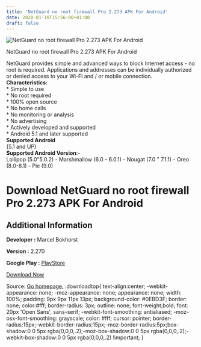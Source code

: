 ```yaml
---
title: 'NetGuard no root firewall Pro 2.273 APK For Android'
date: 2020-01-10T15:56:00+01:00
draft: false
---
```


![NetGuard no root firewall Pro 2.273 APK For Android](https://i2.wp.com/apkhome.net/wp-content/uploads/2020/01/NetGuard-no-root-firewall-Pro-2.273.png "NetGuard no root firewall Pro 2.273 APK For Android")

  

NetGuard no root firewall Pro 2.273 APK For Android

NetGuard provides simple and advanced ways to block Internet access - no root is required. Applications and addresses can be individually authorized or denied access to your Wi-Fi and / or mobile connection.  
**Characteristics:**  
\* Simple to use  
\* No root required  
\* 100% open source  
\* No home calls  
\* No monitoring or analysis  
\* No advertising  
\* Actively developed and supported  
\* Android 5.1 and later supported  
**Supported Android**  
{5.1 and UP}  
**Supported Android Version**:-  
Lollipop (5.0"5.0.2) - Marshmallow (6.0 - 6.0.1) - Nougat (7.0 " 7.1.1) - Oreo (8.0-8.1) - Pie (9.0)

Download NetGuard no root firewall Pro 2.273 APK For Android
============================================================

Additional Information
----------------------

**Developer :** Marcel Bokhorst

**Version :** 2.270

**Google Play :** [PlayStore](https://play.google.com/store/apps/details?id=eu.faircode.netguard)

  

[Download Now](https://store4app.co/post/netguard-no-root-firewall-pro-2-273-apk-for-android_1578667904)

  
Source: [Go homepage.](https://store4app.co/post/netguard-no-root-firewall-pro-2-273-apk-for-android_1578667904) .downloadtop{ text-align:center; -webkit-appearance: none; -moz-appearance: none; appearance: none; width: 100%; padding: 9px 9px 11px 13px; background-color: #0EBD3F; border: none; color:#fff; border-radius: 3px; outline: none; font-weight;bold; font: 20px 'Open Sans', sans-serif; -webkit-font-smoothing: antialiased; -moz-osx-font-smoothing: grayscale; color: #fff; cursor: pointer; border-radius:15px;-webkit-border-radius:15px;-moz-border-radius:5px;box-shadow:0 0 5px rgba(0,0,0,.2);-moz-box-shadow:0 0 5px rgba(0,0,0,.2);-webkit-box-shadow:0 0 5px rgba(0,0,0,.2) !important; }